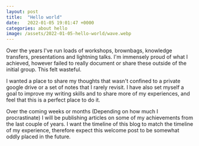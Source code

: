 ```yaml
---
layout: post
title:  "Hello world"
date:   2022-01-05 19:01:47 +0000
categories: about hello
image: /assets/2022-01-05-hello-world/wave.webp
---
```


Over the years I've run loads of workshops, brownbags, knowledge transfers, presentations and lightning talks. I'm immensely proud of what I achieved, however failed to really document or share these outside of the initial group. This felt wasteful. 

<!--more-->

I wanted a place to share my thoughts that wasn't confined to a private google drive or a set of notes that I rarely revisit. I have also set myself a goal to improve my writing skills and to share more of my experiences, and feel that this is a perfect place to do it.

Over the coming weeks or months (Depending on how much I procrastinate) I will be publishing articles on some of my achievements from the last couple of years. I want the timeline of this blog to match the timeline of my experience, therefore expect this welcome post to be somewhat oddly placed in the future.
